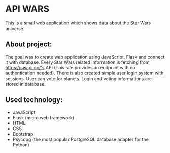# API WARS

This is a small web application which shows data about the Star Wars universe.

## About project:
The goal was to create web application using JavaScript, Flask and connect it with database. Every Star Wars related information is fetching from https://swapi.co/'s API (This site provides an endpoint with no authentication needed). There is also created simple user login system with sessions. User can vote for planets. Login and voting informations are stored in database.

## Used technology:
* JavaScript
* Flask (micro web framework)
* HTML
* CSS
* Bootstrap
* Psycopg (the most popular PostgreSQL database adapter for the Python)


